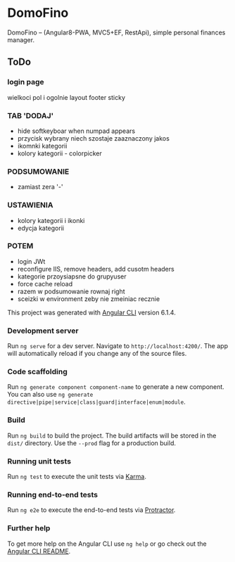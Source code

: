 # DomoFino
DomoFino – (Angular8-PWA, MVC5+EF, RestApi), simple personal finances manager.

## ToDo

### login page
wielkoci pol i ogolnie layout
footer sticky

### TAB 'DODAJ'
* hide softkeyboar when numpad appears
* przycisk wybrany niech szostaje zaaznaczony jakos
* ikomnki kategorii
* kolory kategorii - colorpicker

### PODSUMOWANIE
* zamiast zera '-'
 	
### USTAWIENIA
* kolory kategorii i ikonki
* edycja kategorii

### POTEM
* login JWt
* reconfigure IIS, remove headers, add cusotm headers
* kategorie przoysiapsne do grupyuser
* force cache reload
* razem w podsumowanie rownaj right
* sceizki w environment zeby nie zmeiniac recznie



This project was generated with [Angular CLI](https://github.com/angular/angular-cli) version 6.1.4.

### Development server

Run `ng serve` for a dev server. Navigate to `http://localhost:4200/`. The app will automatically reload if you change any of the source files.

### Code scaffolding

Run `ng generate component component-name` to generate a new component. You can also use `ng generate directive|pipe|service|class|guard|interface|enum|module`.

### Build

Run `ng build` to build the project. The build artifacts will be stored in the `dist/` directory. Use the `--prod` flag for a production build.

### Running unit tests

Run `ng test` to execute the unit tests via [Karma](https://karma-runner.github.io).

### Running end-to-end tests

Run `ng e2e` to execute the end-to-end tests via [Protractor](http://www.protractortest.org/).

### Further help

To get more help on the Angular CLI use `ng help` or go check out the [Angular CLI README](https://github.com/angular/angular-cli/blob/master/README.md).


